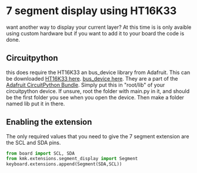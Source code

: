 # 7 segment display using HT16K33
want another way to display your current layer? At this time is is only avaible using custom hardware but if you want to add it to your board the code is done.

## Circuitpython
this does require the HT16K33 an bus_device library from Adafruit. 
This can be downloaded 
[HT16K33 here](https://github.com/adafruit/Adafruit_CircuitPython_HT16K33).
[bus_device here](https://github.com/adafruit/Adafruit_CircuitPython_BusDevice).
They are a part of the [Adafruit CircuitPython Bundle](https://github.com/adafruit/Adafruit_CircuitPython_Bundle).
Simply put this in "root/lib" of your circuitpython device. If unsure, root the folder with main.py in it, and should be the first folder you see when you open the device. Then make a folder named lib put it in there.

## Enabling the extension
The only required values that you need to give the 7 segment extension are the SCL and SDA pins.
```python
from board import SCL, SDA
from kmk.extensions.segment_display import Segment
keyboard.extensions.append(Segment(SDA,SCL))
```